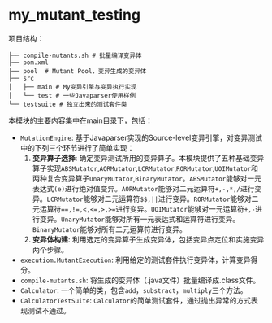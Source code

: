 # my_mutant_testing

项目结构：
```text
├── compile-mutants.sh # 批量编译变异体
├── pom.xml
├── pool  # Mutant Pool，变异生成的变异体
├── src     
│   ├── main # My变异引擎与变异执行实现
│   └── test # 一些Javaparser使用样例
└── testsuite # 独立出来的测试套件类
```

本模块的主要内容集中在main目录下，包括：

- `MutationEngine`: 基于Javaparser实现的Source-level变异引擎，对变异测试中的下列三个环节进行了简单实现：
    1. **变异算子选择**: 确定变异测试所用的变异算子。本模块提供了五种基础变异算子实现`ABSMutator`,`AORMutator`,`LCRMutator`,`RORMutator`,`UOIMutator`和两种复合变异算子`UnaryMutator`,`BinaryMutator`。`ABSMutator`能够对一元表达式`(e)`进行绝对值变异。`AORMutator`能够对二元运算符`+,-,*,/`进行变异。`LCRMutator`能够对二元运算符`$$,||`进行变异。`RORMutator`能够对二元运算符`==,!=,<,<=,>,>=`进行变异。`UOIMutator`能够对一元运算符`+,-`进行变异。`UnaryMutator`能够对所有一元表达式和运算符进行变异。`BinaryMutator`能够对所有二元运算符进行变异。
    2. **变异体构建**: 利用选定的变异算子生成变异体，包括变异点定位和实施变异两个步骤。
- `executiom.MutantExecution`: 利用给定的测试套件执行变异体，计算变异得分。
- `compile-mutants.sh`: 将生成的变异体（.java文件）批量编译成.class文件。
- `Calculator`: 一个简单的类，包含`add`，`substract`，`multiply`三个方法。
- `CalculatorTestSuite`: `Calculator`的简单测试套件，通过抛出异常的方式表现测试不通过。
